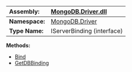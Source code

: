 | **Assembly:** | [MongoDB.Driver.dll](MongoDB_Driver.md) |
|:--------------|:----------------------------------------|
| **Namespace:** | [MongoDB.Driver](N_MongoDB_Driver.md)   |
| **Type Name:** | IServerBinding (interface)              |

**Methods:**
  * [Bind](#Bind.md)
  * [GetDBBinding](#GetDBBinding.md)
